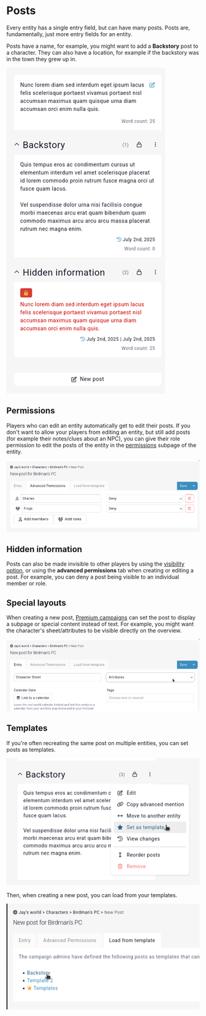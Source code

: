 # Posts

Every entity has a single entry field, but can have many posts. Posts are, fundamentally, just more entry fields for an entity.

Posts have a name, for example, you might want to add a **Backstory** post to a character. They can also have a location, for example if the backstory was in the town they grew up in.

![Entity posts](img/entity-posts.png)


## Permissions

Players who can edit an entity automatically get to edit their posts. If you don't want to allow your players from editing an entity, but still add posts (for example their notes/clues about an NPC), you can give their role permission to edit the posts of the entity in the [permissions](/features/permissions) subpage of the entity.

![Post advanced permissions](img/post-permissions.png)

## Hidden information

Posts can also be made invisible to other players by using the [visibility option](/advanced/visibility), or using the **advanced permissions** tab when creating or editing a post. For example, you can deny a post being visible to an individual member or role.

## Special layouts

When creating a new post, [Premium campaigns](https://kanka.io/premium) can set the post to display a subpage or special content instead of text. For example, you might want the character's sheet/attributes to be visible directly on the overview.

![Post special layout](img/post-layout.png)

## Templates

If you're often recreating the same post on multiple entities, you can set posts as templates.

![Post template](img/post-template.png)

Then, when creating a new post, you can load from your templates.

![Post template selection](img/post-templates.png)